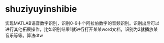 # shuziyuyinshibie
实现MATLAB语音数字识别，识别0-9十个阿拉伯数字的音频识别。识别出后可以进行其他拓展操作，比如识别结果1就进行打开某某word文档，识别为2就播放某音乐等等。算法dtw

